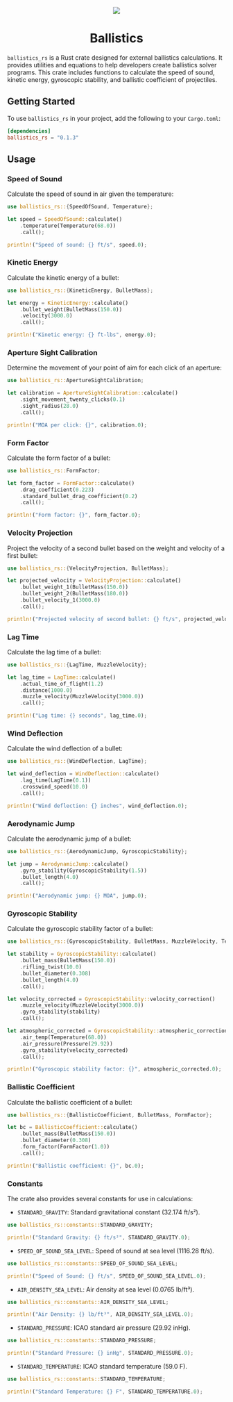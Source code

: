 <p align="center">
  <img src="https://ik.imagekit.io/xbkhabiqcy9/img/rustacean_HVroA1Aw0.png?updatedAt=1725704970530" />
</p>
<h1 align="center">Ballistics</h1>

`ballistics_rs` is a Rust crate designed for external ballistics calculations. It provides utilities and equations to help developers create ballistics solver programs. This crate includes functions to calculate the speed of sound, kinetic energy, gyroscopic stability, and ballistic coefficient of projectiles.


## Getting Started

To use `ballistics_rs` in your project, add the following to your `Cargo.toml`:

```toml
[dependencies]
ballistics_rs = "0.1.3"
```

## Usage

### Speed of Sound

Calculate the speed of sound in air given the temperature:

```rust
use ballistics_rs::{SpeedOfSound, Temperature};

let speed = SpeedOfSound::calculate()
    .temperature(Temperature(68.0))
    .call();

println!("Speed of sound: {} ft/s", speed.0);
```

### Kinetic Energy

Calculate the kinetic energy of a bullet:

```rust
use ballistics_rs::{KineticEnergy, BulletMass};

let energy = KineticEnergy::calculate()
    .bullet_weight(BulletMass(150.0))
    .velocity(3000.0)
    .call();

println!("Kinetic energy: {} ft-lbs", energy.0);
```

### Aperture Sight Calibration

Determine the movement of your point of aim for each click of an aperture:

```rust
use ballistics_rs::ApertureSightCalibration;

let calibration = ApertureSightCalibration::calculate()
    .sight_movement_twenty_clicks(0.1)
    .sight_radius(28.0)
    .call();

println!("MOA per click: {}", calibration.0);
```

### Form Factor

Calculate the form factor of a bullet:

```rust
use ballistics_rs::FormFactor;

let form_factor = FormFactor::calculate()
    .drag_coefficient(0.223)
    .standard_bullet_drag_coefficient(0.2)
    .call();

println!("Form factor: {}", form_factor.0);
```

### Velocity Projection

Project the velocity of a second bullet based on the weight and velocity of a first bullet:

```rust
use ballistics_rs::{VelocityProjection, BulletMass};

let projected_velocity = VelocityProjection::calculate()
    .bullet_weight_1(BulletMass(150.0))
    .bullet_weight_2(BulletMass(180.0))
    .bullet_velocity_1(3000.0)
    .call();

println!("Projected velocity of second bullet: {} ft/s", projected_velocity.0);
```

### Lag Time

Calculate the lag time of a bullet:

```rust
use ballistics_rs::{LagTime, MuzzleVelocity};

let lag_time = LagTime::calculate()
    .actual_time_of_flight(1.2)
    .distance(1000.0)
    .muzzle_velocity(MuzzleVelocity(3000.0))
    .call();

println!("Lag time: {} seconds", lag_time.0);
```

### Wind Deflection

Calculate the wind deflection of a bullet:

```rust
use ballistics_rs::{WindDeflection, LagTime};

let wind_deflection = WindDeflection::calculate()
    .lag_time(LagTime(0.1))
    .crosswind_speed(10.0)
    .call();

println!("Wind deflection: {} inches", wind_deflection.0);
```

### Aerodynamic Jump

Calculate the aerodynamic jump of a bullet:

```rust
use ballistics_rs::{AerodynamicJump, GyroscopicStability};

let jump = AerodynamicJump::calculate()
    .gyro_stability(GyroscopicStability(1.5))
    .bullet_length(4.0)
    .call();

println!("Aerodynamic jump: {} MOA", jump.0);
```

### Gyroscopic Stability

Calculate the gyroscopic stability factor of a bullet:

```rust
use ballistics_rs::{GyroscopicStability, BulletMass, MuzzleVelocity, Temperature, Pressure};

let stability = GyroscopicStability::calculate()
    .bullet_mass(BulletMass(150.0))
    .rifling_twist(10.0)
    .bullet_diameter(0.308)
    .bullet_length(4.0)
    .call();

let velocity_corrected = GyroscopicStability::velocity_correction()
    .muzzle_velocity(MuzzleVelocity(3000.0))
    .gyro_stability(stability)
    .call();

let atmospheric_corrected = GyroscopicStability::atmospheric_correction()
    .air_temp(Temperature(68.0))
    .air_pressure(Pressure(29.92))
    .gyro_stability(velocity_corrected)
    .call();

println!("Gyroscopic stability factor: {}", atmospheric_corrected.0);
```

### Ballistic Coefficient

Calculate the ballistic coefficient of a bullet:

```rust
use ballistics_rs::{BallisticCoefficient, BulletMass, FormFactor};

let bc = BallisticCoefficient::calculate()
    .bullet_mass(BulletMass(150.0))
    .bullet_diameter(0.308)
    .form_factor(FormFactor(1.0))
    .call();

println!("Ballistic coefficient: {}", bc.0);
```

### Constants

The crate also provides several constants for use in calculations:

- `STANDARD_GRAVITY`: Standard gravitational constant (32.174 ft/s²).

```rust
use ballistics_rs::constants::STANDARD_GRAVITY;

println!("Standard Gravity: {} ft/s²", STANDARD_GRAVITY.0);
```

- `SPEED_OF_SOUND_SEA_LEVEL`: Speed of sound at sea level (1116.28 ft/s).

```rust
use ballistics_rs::constants::SPEED_OF_SOUND_SEA_LEVEL;

println!("Speed of Sound: {} ft/s", SPEED_OF_SOUND_SEA_LEVEL.0);
```

- `AIR_DENSITY_SEA_LEVEL`: Air density at sea level (0.0765 lb/ft³).

```rust
use ballistics_rs::constants::AIR_DENSITY_SEA_LEVEL;

println!("Air Density: {} lb/ft³", AIR_DENSITY_SEA_LEVEL.0);
```

- `STANDARD_PRESSURE`: ICAO standard air pressure (29.92 inHg).

```rust
use ballistics_rs::constants::STANDARD_PRESSURE;

println!("Standard Pressure: {} inHg", STANDARD_PRESSURE.0);
```

- `STANDARD_TEMPERATURE`: ICAO standard temperature (59.0 F).

```rust
use ballistics_rs::constants::STANDARD_TEMPERATURE;

println!("Standard Temperature: {} F", STANDARD_TEMPERATURE.0);
```
